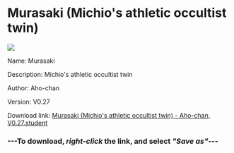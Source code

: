# Murasaki (Michio's athletic occultist twin)

<img src = "https://raw.githubusercontent.com/Arbiter1223/Koukou-Gurashi-Custom-Students/master/Students/Files/Murasaki%20(Michio's%20athletic%20occultist%20twin).png">

Name: Murasaki

Description: Michio's athletic occultist twin

Author: Aho-chan

Version: V0.27

Download link: <a href="https://raw.githubusercontent.com/Arbiter1223/Koukou-Gurashi-Custom-Students/master/Students/Files/Murasaki%20(Michio's%20athletic%20occultist%20twin)%20-%20Aho-chan%2C%20V0.27.student">Murasaki (Michio's athletic occultist twin) - Aho-chan, V0.27.student</a>

### ---**To download, _right-click_ the link, and select _"Save as"_**---
